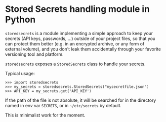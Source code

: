
# Stored Secrets handling module in Python

`storedsecrets` is a module implementing a simple approach to keep
your secrets (API keys, passwords, ...) outside of your project files,
so that you can protect them better (e.g. in an encrypted archive, or
any form of external volume), and you don't leak them accidentally
through your favorite versioning tool and platform.

`storedsecrets` exposes a `StoredSecrets` class to handle your secrets.

Typical usage:

    >>> import storedsecrets
    >>> my_secrets = storedsecrets.StoredSecrets("mysecretfile.json")
    >>> API_KEY = my_secrets.get('API_KEY')

If the path of the file is not absolute, it will be searched for in
the directory named in env var `SECRETS`, or in `~/etc/secrets` by
default.

This is minimalist work for the moment.
